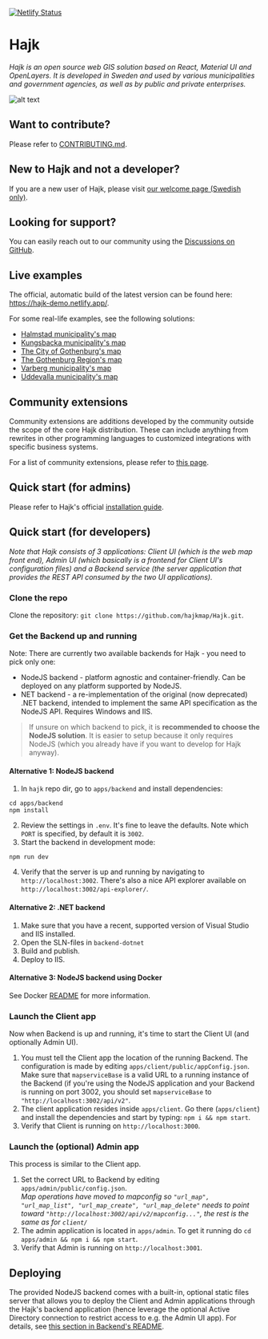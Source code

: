 [![Netlify Status](https://api.netlify.com/api/v1/badges/fa0760e3-fd3a-43bf-a704-27e05cb901cc/deploy-status)](https://app.netlify.com/sites/hajk-demo/deploys)

# Hajk

_Hajk is an open source web GIS solution based on React, Material UI and OpenLayers. It is developed in Sweden and used by various municipalities and government agencies, as well as by public and private enterprises._

![alt text](https://user-images.githubusercontent.com/110222/96265856-42960000-0fc6-11eb-805e-9e41ec5d77f9.png "Hajk 3 with all tools visible")

## Want to contribute?

Please refer to [CONTRIBUTING.md](https://github.com/hajkmap/Hajk/blob/master/CONTRIBUTING.md).

## New to Hajk and not a developer?

If you are a new user of Hajk, please visit [our welcome page (Swedish only)](https://www.hajkmap.se/).

## Looking for support?

You can easily reach out to our community using the [Discussions on GitHub](https://github.com/hajkmap/Hajk/discussions).

## Live examples

The official, automatic build of the latest version can be found here: https://hajk-demo.netlify.app/.

For some real-life examples, see the following solutions:

- [Halmstad municipality's map](https://karta.halmstad.se)
- [Kungsbacka municipality's map](https://karta.kungsbacka.se)
- [The City of Gothenburg's map](https://karta.goteborg.se)
- [The Gothenburg Region's map](https://karta.goteborgsregionen.se)
- [Varberg municipality's map](https://karta.varberg.se)
- [Uddevalla municipality's map](https://karta.uddevalla.se)

## Community extensions

Community extensions are additions developed by the community outside the scope of the core Hajk distribution. These can include anything from rewrites in other programming languages to customized integrations with specific business systems.

For a list of community extensions, please refer to [this page](https://github.com/hajkmap/Hajk/blob/master/docs/community-extensions.md).

## Quick start (for admins)

Please refer to Hajk's official [installation guide](https://github.com/hajkmap/Hajk/wiki/Installation-guide-%28for-pre-packaged-releases%29).

## Quick start (for developers)

_Note that Hajk consists of 3 applications: Client UI (which is the web map front end), Admin UI (which basically is a frontend for Client UI's configuration files) and a Backend service (the server application that provides the REST API consumed by the two UI applications)._

### Clone the repo

Clone the repository: `git clone https://github.com/hajkmap/Hajk.git`.

### Get the Backend up and running

Note: There are currently two available backends for Hajk - you need to pick only one:

- NodeJS backend - platform agnostic and container-friendly. Can be deployed on any platform supported by NodeJS.
- NET backend - a re-implementation of the original (now deprecated) .NET backend, intended to implement the same API specification as the NodeJS API. Requires Windows and IIS.

> If unsure on which backend to pick, it is **recommended to choose the NodeJS solution**. It is easier to setup because it only requires NodeJS (which you already have if you want to develop for Hajk anyway).

#### Alternative 1: NodeJS backend

1. In `hajk` repo dir, go to `apps/backend` and install dependencies:

```
cd apps/backend
npm install
```

2. Review the settings in `.env`. It's fine to leave the defaults. Note which `PORT` is specified, by default it is `3002`.
3. Start the backend in development mode:

```
npm run dev
```

4. Verify that the server is up and running by navigating to `http://localhost:3002`. There's also a nice API explorer available on `http://localhost:3002/api-explorer/`.

#### Alternative 2: .NET backend

1. Make sure that you have a recent, supported version of Visual Studio and IIS installed.
1. Open the SLN-files in `backend-dotnet`
1. Build and publish.
1. Deploy to IIS.

#### Alternative 3: NodeJS backend using Docker

See Docker [README](Docker/README.md) for more information.

### Launch the Client app

Now when Backend is up and running, it's time to start the Client UI (and optionally Admin UI).

1. You must tell the Client app the location of the running Backend. The configuration is made by editing `apps/client/public/appConfig.json`. Make sure that `mapserviceBase` is a valid URL to a running instance of the Backend (if you're using the NodeJS application and your Backend is running on port 3002, you should set `mapserviceBase` to `"http://localhost:3002/api/v2"`.
1. The client application resides inside `apps/client`. Go there (`apps/client`) and install the dependencies and start by typing: `npm i && npm start`.
1. Verify that Client is running on `http://localhost:3000`.

### Launch the (optional) Admin app

This process is similar to the Client app.

1. Set the correct URL to Backend by editing `apps/admin/public/config.json`.  
   _Map operations have moved to mapconfig so `"url_map", "url_map_list", "url_map_create", "url_map_delete"` needs to point toward `"http://localhost:3002/api/v2/mapconfig..."`, the rest is the same as for `client/`_
2. The admin application is located in `apps/admin`. To get it running do `cd apps/admin && npm i && npm start`.
3. Verify that Admin is running on `http://localhost:3001`.

## Deploying

The provided NodeJS backend comes with a built-in, optional static files server that allows you to deploy the Client and Admin applications through the Hajk's backend application (hence leverage the optional Active Directory connection to restrict access to e.g. the Admin UI app). For details, see [this section in Backend's README](https://github.com/hajkmap/Hajk/tree/master/apps/backend#deploy).
